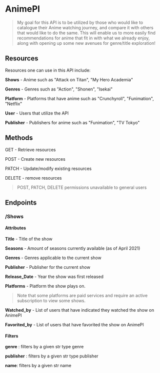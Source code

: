# AnimePI

> My goal for this API is to be utilized by those who would like to catalogue their Anime watching journey, and compare it with others that would like to do the same. This will enable us to more easily find recommendations for anime that fit in with what we already enjoy, along with opening up some new avenues for genre/title exploration!

## Resources
Resources one can use in this API include: 

**Shows** - Anime such as "Attack on Titan", "My Hero Academia"

**Genres** - Genres such as "Action", "Shonen", "Isekai"

**Platform** - Platforms that have anime such as "Crunchyroll", "Funimation", "Netflix"

**User** - Users that utilize the API

**Publisher** - Publishers for anime such as "Funimation", "TV Tokyo"

## Methods
GET - Retrieve resources

POST - Create new resources

PATCH - Update/modify existing resources

DELETE - remove resources 

> POST, PATCH, DELETE permissions unavailable to general users

## Endpoints 

### /Shows

#### Attributes
**Title** - Title of the show

**Seasons** - Amount of seasons currently available (as of April 2021)

**Genres** - Genres applicable to the current show

**Publisher** - Publisher for the current show

**Release_Date** - Year the show was first released

**Platforms** - Platform the show plays on.
> Note that some platforms are paid services and require an active subscription to view some shows. 

**Watched_by** - List of users that have indicated they watched the show on AnimePI

**Favorited_by** - List of users that have favorited the show on AnimePI

#### Filters 

**genre** : filters by a given str type genre

**publisher** : filters by a given str type publisher

**name**: filters by a given str name




